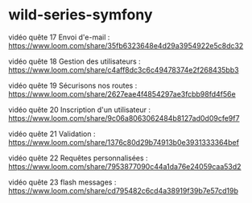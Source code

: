 # wild-series-symfony
vidéo quête 17 Envoi d'e-mail : https://www.loom.com/share/35fb6323648e4d29a3954922e5c8dc32

vidéo quête 18 Gestion des utilisateurs : https://www.loom.com/share/c4aff8dc3c6c49478374e2f268435bb3

vidéo quête 19 Sécurisons nos routes : https://www.loom.com/share/2627eae4f4854297ae3fcbb98fd4f56e

vidéo quête 20 Inscription d'un utilisateur : https://www.loom.com/share/9c06a8063062484b8127ad0d09cfe9f7

vidéo quête 21 Validation : https://www.loom.com/share/1376c80d29b74913b0e3931333364bef

vidéo quête 22 Requêtes personnalisées : https://www.loom.com/share/7953877090c44a1da76e24059caa53d2

vidéo quête 23 flash messages : https://www.loom.com/share/cd795482c6cd4a38919f39b7e57cd19b

